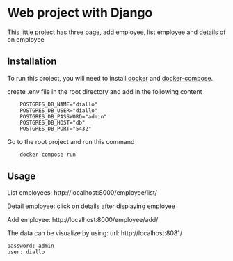 # Web project with Django

This little project has three page, add employee, list employee and details of on employee

## Installation

To run this project, you will need to install [docker](https://docs.docker.com/install/) 
and [docker-compose](https://docs.docker.com/compose/install/).

create .env file in the root directory and add in the following content
```file
    POSTGRES_DB_NAME="diallo"
    POSTGRES_DB_USER="diallo"
    POSTGRES_DB_PASSWORD="admin"
    POSTGRES_DB_HOST="db"
    POSTGRES_DB_PORT="5432"
```
Go to the root project and run this command
```bash
    docker-compose run
```
## Usage

List employees: http://localhost:8000/employee/list/

Detail employee: click on details after  displaying employee

Add employee: http://localhost:8000/employee/add/

The data can be visualize by using:
    url: http://localhost:8081/

    password: admin
    user: diallo